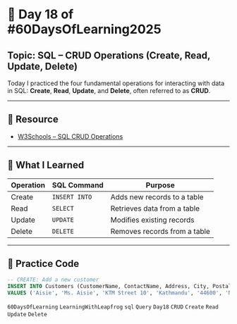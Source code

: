 # 📘 Day 18 of #60DaysOfLearning2025

## Topic: SQL – CRUD Operations (Create, Read, Update, Delete)

Today I practiced the four fundamental operations for interacting with data in SQL: **Create**, **Read**, **Update**, and **Delete**, often referred to as **CRUD**.

---

## 🔗 Resource

- [W3Schools – SQL CRUD Operations](https://www.w3schools.com/sql/sql_crud.asp)

---

## 🧠 What I Learned

| Operation | SQL Command | Purpose |
|----------|-------------|---------|
| Create   | `INSERT INTO` | Adds new records to a table |
| Read     | `SELECT`     | Retrieves data from a table |
| Update   | `UPDATE`     | Modifies existing records |
| Delete   | `DELETE`     | Removes records from a table |

---

## 🧪 Practice Code

```sql
-- CREATE: Add a new customer
INSERT INTO Customers (CustomerName, ContactName, Address, City, PostalCode, Country)
VALUES ('Aisie', 'Ms. Aisie', 'KTM Street 10', 'Kathmandu', '44600', 'Nepal');
```

`60DaysOfLearning` `LearningWithLeapfrog` `sql`  `Query`  `Day18` `CRUD`  `Create`  `Read`  `Update`  `Delete`

